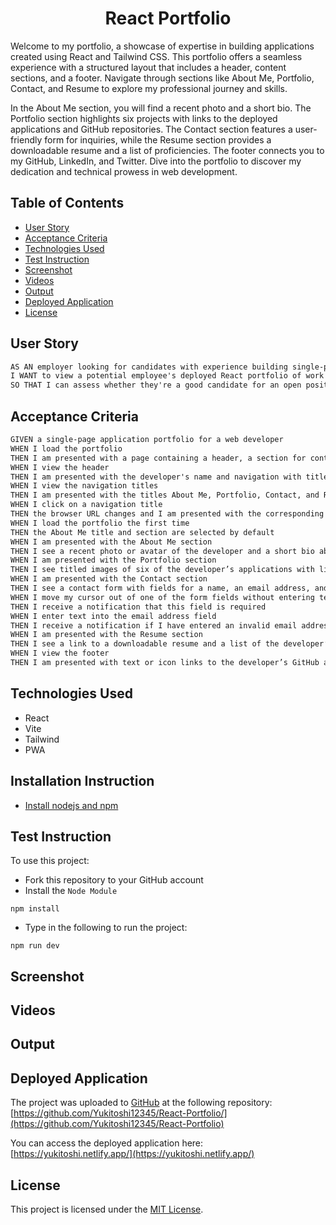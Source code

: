 <h1 align = "center"> React Portfolio </h1>

Welcome to my portfolio, a showcase of expertise in building applications created using React and Tailwind CSS. This portfolio offers a seamless experience with a structured layout that includes a header, content sections, and a footer. Navigate through sections like About Me, Portfolio, Contact, and Resume to explore my professional journey and skills.

In the About Me section, you will find a recent photo and a short bio. The Portfolio section highlights six projects with links to the deployed applications and GitHub repositories. The Contact section features a user-friendly form for inquiries, while the Resume section provides a downloadable resume and a list of proficiencies. The footer connects you to my GitHub, LinkedIn, and Twitter. Dive into the portfolio to discover my dedication and technical prowess in web development.

## Table of Contents

- [User Story](#user-story)
- [Acceptance Criteria](#acceptance-criteria)
- [Technologies Used](#technologies-used)
- [Test Instruction](#test-instruction)
- [Screenshot](#screenshot)
- [Videos](#videos)
- [Output](#output)
- [Deployed Application](#deployed-application)
- [License](#license)

## User Story

```md
AS AN employer looking for candidates with experience building single-page applications
I WANT to view a potential employee's deployed React portfolio of work samples
SO THAT I can assess whether they're a good candidate for an open position
```

## Acceptance Criteria

```md
GIVEN a single-page application portfolio for a web developer
WHEN I load the portfolio
THEN I am presented with a page containing a header, a section for content, and a footer
WHEN I view the header
THEN I am presented with the developer's name and navigation with titles corresponding to different sections of the portfolio
WHEN I view the navigation titles
THEN I am presented with the titles About Me, Portfolio, Contact, and Resume, and the title corresponding to the current section is highlighted
WHEN I click on a navigation title
THEN the browser URL changes and I am presented with the corresponding section below the navigation and that title is highlighted
WHEN I load the portfolio the first time
THEN the About Me title and section are selected by default
WHEN I am presented with the About Me section
THEN I see a recent photo or avatar of the developer and a short bio about them
WHEN I am presented with the Portfolio section
THEN I see titled images of six of the developer’s applications with links to both the deployed applications and the corresponding GitHub repositories
WHEN I am presented with the Contact section
THEN I see a contact form with fields for a name, an email address, and a message
WHEN I move my cursor out of one of the form fields without entering text
THEN I receive a notification that this field is required
WHEN I enter text into the email address field
THEN I receive a notification if I have entered an invalid email address
WHEN I am presented with the Resume section
THEN I see a link to a downloadable resume and a list of the developer’s proficiencies
WHEN I view the footer
THEN I am presented with text or icon links to the developer’s GitHub and LinkedIn profiles, and their profile on a third platform (Stack Overflow, Twitter)
```

## Technologies Used

- React
- Vite
- Tailwind
- PWA

## Installation Instruction

- [Install nodejs and npm](https://nodejs.org/en/download)

## Test Instruction

To use this project:

- Fork this repository to your GitHub account
- Install the `Node Module`

```
npm install
```

- Type in the following to run the project:

```
npm run dev
```

## Screenshot

## Videos

## Output

## Deployed Application

The project was uploaded to [GitHub](https://github.com/) at the following repository:
[https://github.com/Yukitoshi12345/React-Portfolio/](https://github.com/Yukitoshi12345/React-Portfolio)

You can access the deployed application here: [https://yukitoshi.netlify.app/](https://yukitoshi.netlify.app/)

## License

This project is licensed under the [MIT License](https://github.com/Yukitoshi12345/React-Portfolio/blob/main/LICENSE).
